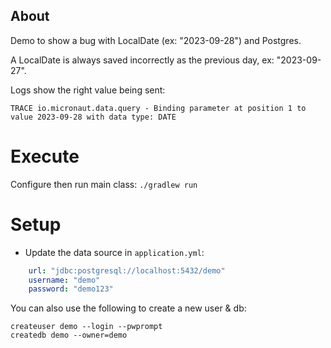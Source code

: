 ## About

Demo to show a bug with LocalDate (ex: "2023-09-28") and Postgres.

A LocalDate is always saved incorrectly as the previous day, ex: "2023-09-27".

Logs show the right value being sent:

```shell
TRACE io.micronaut.data.query - Binding parameter at position 1 to value 2023-09-28 with data type: DATE
```

# Execute

Configure then run main class: `./gradlew run`


# Setup

* Update the data source in `application.yml`:

```yml
    url: "jdbc:postgresql://localhost:5432/demo"
    username: "demo"
    password: "demo123"
```

You can also use the following to create a new user & db:

```shell
createuser demo --login --pwprompt
createdb demo --owner=demo
```
